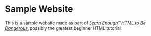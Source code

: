 # Sample Website

This is a sample website made as part of [*Learn Enough™ HTML to Be Dangerous*](http://learnenough.com/html-tutorial), possibly the greatest beginner HTML tutorial.
